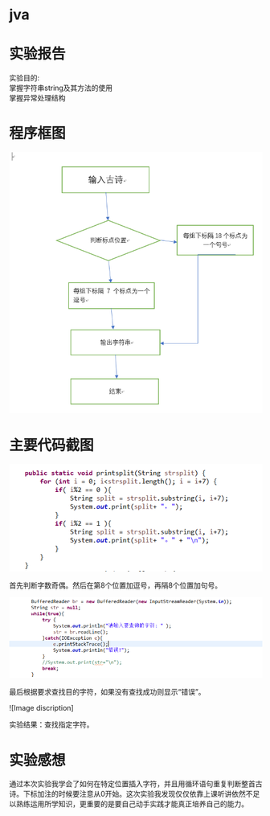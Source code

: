 # jva
实验报告<br>
=========

实验目的:<br>
掌握字符串string及其方法的使用<br>
掌握异常处理结构<br>

程序框图<br>
==========

![Image discription](https://github.com/lxy210bipt/jva/blob/master/%E6%8D%95%E8%8E%B7lxy.PNG)

主要代码截图<br>
=========

![Image discription](https://github.com/lxy210bipt/jva/blob/master/%E6%88%AA%E5%9B%BElxy1.PNG)




首先判断字数奇偶。然后在第8个位置加逗号，再隔8个位置加句号。<br>


![Image discription](https://github.com/lxy210bipt/jva/blob/master/lxy.PNG)

最后根据要求查找目的字符，如果没有查找成功则显示“错误”。

![Image discription]

实验结果：查找指定字符。

实验感想<br>
==========

通过本次实验我学会了如何在特定位置插入字符，并且用循环语句重复判断整首古诗。下标加注的时候要注意从0开始。这次实验我发现仅仅依靠上课听讲依然不足以熟练运用所学知识，更重要的是要自己动手实践才能真正培养自己的能力。
